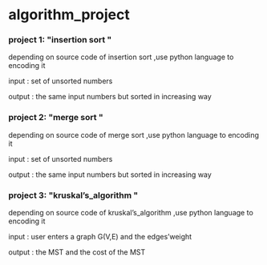 # algorithm_project
<html>
<head>

</head>
<body>
 <h3>project 1: "insertion sort " </h3>
 <p> depending on source code of insertion sort ,use python language to encoding it </p>
 <p> input : set of unsorted numbers  </p>
 <p> output : the same input numbers but sorted in increasing way  </p>
  <h3>project 2: "merge sort " </h3>
 <p> depending on source code of merge sort ,use python language to encoding it </p>
 <p> input : set of unsorted numbers  </p>
 <p> output : the same input numbers but sorted in increasing way  </p>
  <h3>project 3: "kruskal’s_algorithm " </h3>
 <p> depending on source code of kruskal’s_algorithm ,use python language to encoding it </p>
 <p> input : user enters a graph G(V,E) and the edges’weight  </p>
  <p> output : the MST and the cost of the MST </p>
 </body>
 
 </html>
